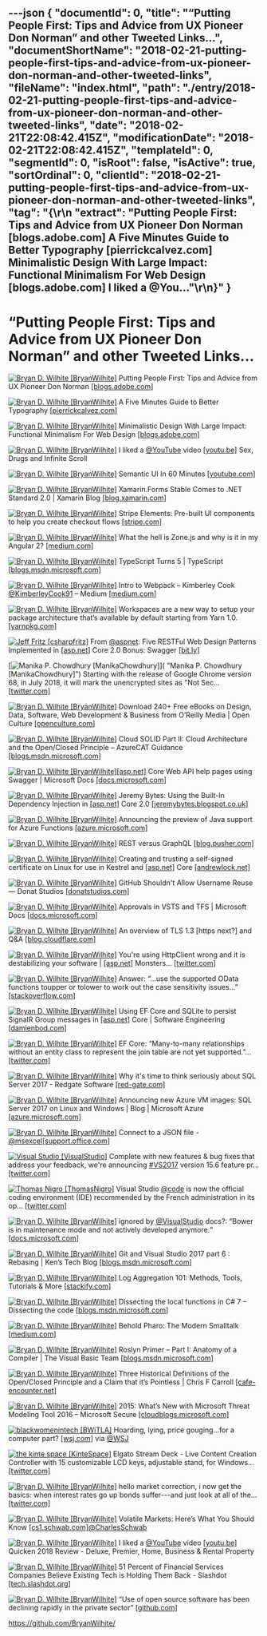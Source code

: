 ---json
{
  "documentId": 0,
  "title": "“Putting People First: Tips and Advice from UX Pioneer Don Norman” and other Tweeted Links…",
  "documentShortName": "2018-02-21-putting-people-first-tips-and-advice-from-ux-pioneer-don-norman-and-other-tweeted-links",
  "fileName": "index.html",
  "path": "./entry/2018-02-21-putting-people-first-tips-and-advice-from-ux-pioneer-don-norman-and-other-tweeted-links",
  "date": "2018-02-21T22:08:42.415Z",
  "modificationDate": "2018-02-21T22:08:42.415Z",
  "templateId": 0,
  "segmentId": 0,
  "isRoot": false,
  "isActive": true,
  "sortOrdinal": 0,
  "clientId": "2018-02-21-putting-people-first-tips-and-advice-from-ux-pioneer-don-norman-and-other-tweeted-links",
  "tag": "{\r\n  \"extract\": \"Putting People First: Tips and Advice from UX Pioneer Don Norman [blogs.adobe.com] A Five Minutes Guide to Better Typography [pierrickcalvez.com] Minimalistic Design With Large Impact: Functional Minimalism For Web Design [blogs.adobe.com] I liked a @You...\"\r\n}"
}
---

# “Putting People First: Tips and Advice from UX Pioneer Don Norman” and other Tweeted Links…

[<img alt="Bryan D. Wilhite [BryanWilhite]" src="https://songhay.blob.core.windows.net/shared-social-twitter/BryanWilhite.jpeg">](http://songhayblog.azurewebsites.net/ "Bryan D. Wilhite [BryanWilhite]") Putting People First: Tips and Advice from UX Pioneer Don Norman [[blogs.adobe.com]](https://blogs.adobe.com/creativecloud/putting-people-first-tips-and-advice-from-ux-pioneer-don-norman/)

[<img alt="Bryan D. Wilhite [BryanWilhite]" src="https://songhay.blob.core.windows.net/shared-social-twitter/BryanWilhite.jpeg">](http://songhayblog.azurewebsites.net/ "Bryan D. Wilhite [BryanWilhite]") A Five Minutes Guide to Better Typography [[pierrickcalvez.com]](http://pierrickcalvez.com/journal/a-five-minutes-guide-to-better-typography)

[<img alt="Bryan D. Wilhite [BryanWilhite]" src="https://songhay.blob.core.windows.net/shared-social-twitter/BryanWilhite.jpeg">](http://songhayblog.azurewebsites.net/ "Bryan D. Wilhite [BryanWilhite]") Minimalistic Design With Large Impact: Functional Minimalism For Web Design [[blogs.adobe.com]](https://blogs.adobe.com/creativecloud/functional-minimalism-for-web-design/)

[<img alt="Bryan D. Wilhite [BryanWilhite]" src="https://songhay.blob.core.windows.net/shared-social-twitter/BryanWilhite.jpeg">](http://songhayblog.azurewebsites.net/ "Bryan D. Wilhite [BryanWilhite]") I liked a [@YouTube](http://twitter.com/YouTube) video [[youtu.be]](http://youtu.be/TaAg6dQMEgU?a) Sex, Drugs and Infinite Scroll

[<img alt="Bryan D. Wilhite [BryanWilhite]" src="https://songhay.blob.core.windows.net/shared-social-twitter/BryanWilhite.jpeg">](http://songhayblog.azurewebsites.net/ "Bryan D. Wilhite [BryanWilhite]") Semantic UI In 60 Minutes [[youtube.com]](https://www.youtube.com/watch?v=a9mUH1EWp40)

[<img alt="Bryan D. Wilhite [BryanWilhite]" src="https://songhay.blob.core.windows.net/shared-social-twitter/BryanWilhite.jpeg">](http://songhayblog.azurewebsites.net/ "Bryan D. Wilhite [BryanWilhite]") Xamarin.Forms Stable Comes to .NET Standard 2.0 | Xamarin Blog [[blog.xamarin.com]](https://blog.xamarin.com/xamarin-forms-stable-comes-to-net-standard-2-0/)

[<img alt="Bryan D. Wilhite [BryanWilhite]" src="https://songhay.blob.core.windows.net/shared-social-twitter/BryanWilhite.jpeg">](http://songhayblog.azurewebsites.net/ "Bryan D. Wilhite [BryanWilhite]") Stripe Elements: Pre-built UI components to help you create checkout flows [[stripe.com]](https://stripe.com/elements)

[<img alt="Bryan D. Wilhite [BryanWilhite]" src="https://songhay.blob.core.windows.net/shared-social-twitter/BryanWilhite.jpeg">](http://songhayblog.azurewebsites.net/ "Bryan D. Wilhite [BryanWilhite]") What the hell is Zone.js and why is it in my Angular 2? [[medium.com]](https://medium.com/@MertzAlertz/what-the-hell-is-zone-js-and-why-is-it-in-my-angular-2-6ff28bcf943e)

[<img alt="Bryan D. Wilhite [BryanWilhite]" src="https://songhay.blob.core.windows.net/shared-social-twitter/BryanWilhite.jpeg">](http://songhayblog.azurewebsites.net/ "Bryan D. Wilhite [BryanWilhite]") TypeScript Turns 5 | TypeScript [[blogs.msdn.microsoft.com]](https://blogs.msdn.microsoft.com/typescript/2017/10/02/typescript-turns-5/)

[<img alt="Bryan D. Wilhite [BryanWilhite]" src="https://songhay.blob.core.windows.net/shared-social-twitter/BryanWilhite.jpeg">](http://songhayblog.azurewebsites.net/ "Bryan D. Wilhite [BryanWilhite]") Intro to Webpack – Kimberley Cook [@KimberleyCook91](http://twitter.com/KimberleyCook91) – Medium [[medium.com]](https://medium.com/@kimberleycook/intro-to-webpack-1d035a47028d)

[<img alt="Bryan D. Wilhite [BryanWilhite]" src="https://songhay.blob.core.windows.net/shared-social-twitter/BryanWilhite.jpeg">](http://songhayblog.azurewebsites.net/ "Bryan D. Wilhite [BryanWilhite]") Workspaces are a new way to setup your package architecture that’s available by default starting from Yarn 1.0. [[yarnpkg.com]](https://yarnpkg.com/lang/en/docs/workspaces/)

[<img alt="Jeff Fritz [csharpfritz]" src="https://songhay.blob.core.windows.net/shared-social-twitter/csharpfritz.jpg">](http://jeffreyfritz.com/ "Jeff Fritz [csharpfritz]") From [@aspnet](http://twitter.com/aspnet): Five RESTFul Web Design Patterns Implemented in [[asp.net]](http://ASP.NET) Core 2.0 Bonus: Swagger [[bit.ly]](http://bit.ly/2H7xBCO)

[<img alt="Manika P. Chowdhury [ManikaChowdhury]" src="https://songhay.blob.core.windows.net/shared-social-twitter/ManikaChowdhury.jpg">]( "Manika P. Chowdhury [ManikaChowdhury]") Starting with the release of Google Chrome version 68, in July 2018, it will mark the unencrypted sites as "Not Sec… [[twitter.com]](https://twitter.com/i/web/status/962137291593457664)

[<img alt="Bryan D. Wilhite [BryanWilhite]" src="https://songhay.blob.core.windows.net/shared-social-twitter/BryanWilhite.jpeg">](http://songhayblog.azurewebsites.net/ "Bryan D. Wilhite [BryanWilhite]") Download 240+ Free eBooks on Design, Data, Software, Web Development & Business from O’Reilly Media | Open Culture [[openculture.com]](http://www.openculture.com/2018/02/download-240-free-ebooks-on-design-data-software-web-development-business-from-oreilly-media.html)

[<img alt="Bryan D. Wilhite [BryanWilhite]" src="https://songhay.blob.core.windows.net/shared-social-twitter/BryanWilhite.jpeg">](http://songhayblog.azurewebsites.net/ "Bryan D. Wilhite [BryanWilhite]") Cloud SOLID Part II: Cloud Architecture and the Open/Closed Principle – AzureCAT Guidance [[blogs.msdn.microsoft.com]](https://blogs.msdn.microsoft.com/azurecat/2017/09/28/cloud-solid-part-ii-cloud-architecture-and-the-openclosed-principle/)

[<img alt="Bryan D. Wilhite [BryanWilhite]" src="https://songhay.blob.core.windows.net/shared-social-twitter/BryanWilhite.jpeg">](http://songhayblog.azurewebsites.net/ "Bryan D. Wilhite [BryanWilhite]")[[asp.net]](http://ASP.NET) Core Web API help pages using Swagger | Microsoft Docs [[docs.microsoft.com]](https://docs.microsoft.com/en-us/aspnet/core/tutorials/web-api-help-pages-using-swagger?tabs=visual-studio)

[<img alt="Bryan D. Wilhite [BryanWilhite]" src="https://songhay.blob.core.windows.net/shared-social-twitter/BryanWilhite.jpeg">](http://songhayblog.azurewebsites.net/ "Bryan D. Wilhite [BryanWilhite]") Jeremy Bytes: Using the Built-In Dependency Injection in [[asp.net]](http://ASP.NET) Core 2.0 [[jeremybytes.blogspot.co.uk]](https://jeremybytes.blogspot.co.uk/2017/09/using-built-in-dependency-injection-in.html)

[<img alt="Bryan D. Wilhite [BryanWilhite]" src="https://songhay.blob.core.windows.net/shared-social-twitter/BryanWilhite.jpeg">](http://songhayblog.azurewebsites.net/ "Bryan D. Wilhite [BryanWilhite]") Announcing the preview of Java support for Azure Functions [[azure.microsoft.com]](https://azure.microsoft.com/en-us/blog/announcing-the-preview-of-java-support-for-azure-functions/)

[<img alt="Bryan D. Wilhite [BryanWilhite]" src="https://songhay.blob.core.windows.net/shared-social-twitter/BryanWilhite.jpeg">](http://songhayblog.azurewebsites.net/ "Bryan D. Wilhite [BryanWilhite]") REST versus GraphQL [[blog.pusher.com]](https://blog.pusher.com/rest-versus-graphql/)

[<img alt="Bryan D. Wilhite [BryanWilhite]" src="https://songhay.blob.core.windows.net/shared-social-twitter/BryanWilhite.jpeg">](http://songhayblog.azurewebsites.net/ "Bryan D. Wilhite [BryanWilhite]") Creating and trusting a self-signed certificate on Linux for use in Kestrel and [[asp.net]](http://ASP.NET) Core [[andrewlock.net]](https://andrewlock.net/creating-and-trusting-a-self-signed-certificate-on-linux-for-use-in-kestrel-and-asp-net-core/)

[<img alt="Bryan D. Wilhite [BryanWilhite]" src="https://songhay.blob.core.windows.net/shared-social-twitter/BryanWilhite.jpeg">](http://songhayblog.azurewebsites.net/ "Bryan D. Wilhite [BryanWilhite]") GitHub Shouldn't Allow Username Reuse — Donat Studios [[donatstudios.com]](https://donatstudios.com/GithubsTotalSecurityFacepalm)

[<img alt="Bryan D. Wilhite [BryanWilhite]" src="https://songhay.blob.core.windows.net/shared-social-twitter/BryanWilhite.jpeg">](http://songhayblog.azurewebsites.net/ "Bryan D. Wilhite [BryanWilhite]") Approvals in VSTS and TFS | Microsoft Docs [[docs.microsoft.com]](https://docs.microsoft.com/en-us/vsts/build-release/concepts/definitions/release/approvals/approvals)

[<img alt="Bryan D. Wilhite [BryanWilhite]" src="https://songhay.blob.core.windows.net/shared-social-twitter/BryanWilhite.jpeg">](http://songhayblog.azurewebsites.net/ "Bryan D. Wilhite [BryanWilhite]") An overview of TLS 1.3 [https next?] and Q&A [[blog.cloudflare.com]](https://blog.cloudflare.com/tls-1-3-overview-and-q-and-a/)

[<img alt="Bryan D. Wilhite [BryanWilhite]" src="https://songhay.blob.core.windows.net/shared-social-twitter/BryanWilhite.jpeg">](http://songhayblog.azurewebsites.net/ "Bryan D. Wilhite [BryanWilhite]") You're using HttpClient wrong and it is destabilizing your software | [[asp.net]](http://ASP.NET) Monsters… [[twitter.com]](https://twitter.com/i/web/status/962581109027590144)

[<img alt="Bryan D. Wilhite [BryanWilhite]" src="https://songhay.blob.core.windows.net/shared-social-twitter/BryanWilhite.jpeg">](http://songhayblog.azurewebsites.net/ "Bryan D. Wilhite [BryanWilhite]") Answer: “…use the supported OData functions toupper or tolower to work out the case sensitivity issues…” [[stackoverflow.com]](https://stackoverflow.com/a/16428731/22944)

[<img alt="Bryan D. Wilhite [BryanWilhite]" src="https://songhay.blob.core.windows.net/shared-social-twitter/BryanWilhite.jpeg">](http://songhayblog.azurewebsites.net/ "Bryan D. Wilhite [BryanWilhite]") Using EF Core and SQLite to persist SignalR Group messages in [[asp.net]](http://ASP.NET) Core | Software Engineering [[damienbod.com]](https://damienbod.com/2017/09/29/using-ef-core-and-sqlite-to-persist-signalr-group-messages-in-asp-net-core/)

[<img alt="Bryan D. Wilhite [BryanWilhite]" src="https://songhay.blob.core.windows.net/shared-social-twitter/BryanWilhite.jpeg">](http://songhayblog.azurewebsites.net/ "Bryan D. Wilhite [BryanWilhite]") EF Core: “Many-to-many relationships without an entity class to represent the join table are not yet supported.”… [[twitter.com]](https://twitter.com/i/web/status/963580797314850817)

[<img alt="Bryan D. Wilhite [BryanWilhite]" src="https://songhay.blob.core.windows.net/shared-social-twitter/BryanWilhite.jpeg">](http://songhayblog.azurewebsites.net/ "Bryan D. Wilhite [BryanWilhite]") Why it's time to think seriously about SQL Server 2017 - Redgate Software [[red-gate.com]](http://www.red-gate.com/blog/database-development/sql-server-2017-will-change-how-we-think-about-it)

[<img alt="Bryan D. Wilhite [BryanWilhite]" src="https://songhay.blob.core.windows.net/shared-social-twitter/BryanWilhite.jpeg">](http://songhayblog.azurewebsites.net/ "Bryan D. Wilhite [BryanWilhite]") Announcing new Azure VM images: SQL Server 2017 on Linux and Windows | Blog | Microsoft Azure [[azure.microsoft.com]](https://azure.microsoft.com/en-us/blog/announcing-new-azure-vm-images-sql-server-2017-on-linux-and-windows/)

[<img alt="Bryan D. Wilhite [BryanWilhite]" src="https://songhay.blob.core.windows.net/shared-social-twitter/BryanWilhite.jpeg">](http://songhayblog.azurewebsites.net/ "Bryan D. Wilhite [BryanWilhite]") Connect to a JSON file - [@msexcel](http://twitter.com/msexcel)[[support.office.com]](https://support.office.com/en-us/article/connect-to-a-json-file-f65207ab-d957-4bf0-bec3-a08bb53cd4c0)

[<img alt="Visual Studio [VisualStudio]" src="https://songhay.blob.core.windows.net/shared-social-twitter/VisualStudio.jpg">](http://www.visualstudio.com/ "Visual Studio [VisualStudio]") Complete with new features & bug fixes that address your feedback, we're announcing [#VS2017](http://twitter.com/search?q=%23VS2017) version 15.6 feature pr… [[twitter.com]](https://twitter.com/i/web/status/963066947481907200)

[<img alt="Thomas Nigro [ThomasNigro]" src="https://songhay.blob.core.windows.net/shared-social-twitter/ThomasNigro.jpg">](http://minsight.co/ "Thomas Nigro [ThomasNigro]") Visual Studio [@code](http://twitter.com/code) is now the official coding environment (IDE) recommended by the French administration in its op… [[twitter.com]](https://twitter.com/i/web/status/963532540932915200)

[<img alt="Bryan D. Wilhite [BryanWilhite]" src="https://songhay.blob.core.windows.net/shared-social-twitter/BryanWilhite.jpeg">](http://songhayblog.azurewebsites.net/ "Bryan D. Wilhite [BryanWilhite]") ignored by [@VisualStudio](http://twitter.com/VisualStudio) docs?: “Bower is in maintenance mode and not actively developed anymore.“ [[docs.microsoft.com]](https://docs.microsoft.com/en-us/aspnet/core/client-side/bower#comments-container)

[<img alt="Bryan D. Wilhite [BryanWilhite]" src="https://songhay.blob.core.windows.net/shared-social-twitter/BryanWilhite.jpeg">](http://songhayblog.azurewebsites.net/ "Bryan D. Wilhite [BryanWilhite]") Git and Visual Studio 2017 part 6 : Rebasing | Ken’s Tech Blog [[blogs.msdn.microsoft.com]](https://blogs.msdn.microsoft.com/kenakamu/2017/10/02/git-and-visual-studio-2017-part-6/)

[<img alt="Bryan D. Wilhite [BryanWilhite]" src="https://songhay.blob.core.windows.net/shared-social-twitter/BryanWilhite.jpeg">](http://songhayblog.azurewebsites.net/ "Bryan D. Wilhite [BryanWilhite]") Log Aggregation 101: Methods, Tools, Tutorials & More [[stackify.com]](https://stackify.com/log-aggregation-101/)

[<img alt="Bryan D. Wilhite [BryanWilhite]" src="https://songhay.blob.core.windows.net/shared-social-twitter/BryanWilhite.jpeg">](http://songhayblog.azurewebsites.net/ "Bryan D. Wilhite [BryanWilhite]") Dissecting the local functions in C# 7 – Dissecting the code [[blogs.msdn.microsoft.com]](https://blogs.msdn.microsoft.com/seteplia/2017/10/03/dissecting-the-local-functions-in-c-7/)

[<img alt="Bryan D. Wilhite [BryanWilhite]" src="https://songhay.blob.core.windows.net/shared-social-twitter/BryanWilhite.jpeg">](http://songhayblog.azurewebsites.net/ "Bryan D. Wilhite [BryanWilhite]") Behold Pharo: The Modern Smalltalk [[medium.com]](https://medium.com/smalltalk-talk/behold-pharo-the-modern-smalltalk-38e132c46053)

[<img alt="Bryan D. Wilhite [BryanWilhite]" src="https://songhay.blob.core.windows.net/shared-social-twitter/BryanWilhite.jpeg">](http://songhayblog.azurewebsites.net/ "Bryan D. Wilhite [BryanWilhite]") Roslyn Primer – Part I: Anatomy of a Compiler | The Visual Basic Team [[blogs.msdn.microsoft.com]](https://blogs.msdn.microsoft.com/vbteam/2017/10/02/roslyn-primer-part-i-anatomy-of-a-compiler/)

[<img alt="Bryan D. Wilhite [BryanWilhite]" src="https://songhay.blob.core.windows.net/shared-social-twitter/BryanWilhite.jpeg">](http://songhayblog.azurewebsites.net/ "Bryan D. Wilhite [BryanWilhite]") Three Historical Definitions of the Open/Closed Principle and a Claim that it’s Pointless | Chris F Carroll [[cafe-encounter.net]](https://www.cafe-encounter.net/p2158/three-historical-definitions-of-the-openclosed-principle-and-a-claim-that-its-pointless#gsc.tab=0)

[<img alt="Bryan D. Wilhite [BryanWilhite]" src="https://songhay.blob.core.windows.net/shared-social-twitter/BryanWilhite.jpeg">](http://songhayblog.azurewebsites.net/ "Bryan D. Wilhite [BryanWilhite]") 2015: What’s New with Microsoft Threat Modeling Tool 2016 – Microsoft Secure [[cloudblogs.microsoft.com]](https://cloudblogs.microsoft.com/microsoftsecure/2015/10/07/whats-new-with-microsoft-threat-modeling-tool-2016/)

[<img alt="blackwomenintech [BWiTLA]" src="https://songhay.blob.core.windows.net/shared-social-twitter/BWiTLA.jpeg">](http://www.blackwomenintech.org/ "blackwomenintech [BWiTLA]") Hoarding, lying, price gouging...for a computer part? [[wsj.com]](https://www.wsj.com/articles/the-computer-part-people-are-hoarding-i-felt-like-i-was-buying-drugs-1518195876) via [@WSJ](http://twitter.com/WSJ)

[<img alt="the kinte space [KinteSpace]" src="https://songhay.blob.core.windows.net/shared-social-twitter/KinteSpace.png">](http://kintespace.com/ "the kinte space [KinteSpace]") Elgato Stream Deck - Live Content Creation Controller with 15 customizable LCD keys, adjustable stand, for Windows… [[twitter.com]](https://twitter.com/i/web/status/962894438216314880)

[<img alt="Bryan D. Wilhite [BryanWilhite]" src="https://songhay.blob.core.windows.net/shared-social-twitter/BryanWilhite.jpeg">](http://songhayblog.azurewebsites.net/ "Bryan D. Wilhite [BryanWilhite]") hello market correction, i now get the basics: when interest rates go up bonds suffer---and just look at all of the… [[twitter.com]](https://twitter.com/i/web/status/962066750496886784)

[<img alt="Bryan D. Wilhite [BryanWilhite]" src="https://songhay.blob.core.windows.net/shared-social-twitter/BryanWilhite.jpeg">](http://songhayblog.azurewebsites.net/ "Bryan D. Wilhite [BryanWilhite]") Volatile Markets: Here’s What You Should Know [[cs1.schwab.com]](https://cs1.schwab.com/track?type=click&enid=ZWFzPTYmbXNpZD0xJmF1aWQ9MTE3MjQ2MzI1Jm1haWxpbmdpZD01MDk2MiZtZXNzYWdlaWQ9MzczMyZkYXRhYmFzZWlkPTU3ODQmc2VyaWFsPTEwMDY3MTQ3NCZlbWFpbGlkPUJSWUFOLldJTEhJVEVAR01BSUwuQ09NJnVzZXJpZD1jYW1wbjAyOTg4MzM3MTE5OWJhY21hbnY1bGlhb2FhYXdmNXR1YWsmdGFyZ2V0aWQ9Jm1uPTI3MzE5MSZmbD0mbXZpZD0mZXh0cmE9JiYm&&&market_volatility&&&https://www.schwab.com/resource-center/insights/section/market-volatility)[@CharlesSchwab](http://twitter.com/CharlesSchwab)

[<img alt="Bryan D. Wilhite [BryanWilhite]" src="https://songhay.blob.core.windows.net/shared-social-twitter/BryanWilhite.jpeg">](http://songhayblog.azurewebsites.net/ "Bryan D. Wilhite [BryanWilhite]") I liked a [@YouTube](http://twitter.com/YouTube) video [[youtu.be]](http://youtu.be/0Jg-gkE0pEA?a) Quicken 2018 Review - Deluxe, Premier, Home, Business & Rental Property

[<img alt="Bryan D. Wilhite [BryanWilhite]" src="https://songhay.blob.core.windows.net/shared-social-twitter/BryanWilhite.jpeg">](http://songhayblog.azurewebsites.net/ "Bryan D. Wilhite [BryanWilhite]") 51 Percent of Financial Services Companies Believe Existing Tech is Holding Them Back - Slashdot [[tech.slashdot.org]](https://tech.slashdot.org/story/18/02/09/1932217/51-percent-of-financial-services-companies-believe-existing-tech-is-holding-them-back?utm_source=rss1.0mainlinkanon&utm_medium=feed)

[<img alt="Bryan D. Wilhite [BryanWilhite]" src="https://songhay.blob.core.windows.net/shared-social-twitter/BryanWilhite.jpeg">](http://songhayblog.azurewebsites.net/ "Bryan D. Wilhite [BryanWilhite]") “Use of open source software has been declining rapidly in the private sector” [[github.com]](https://github.com/GSA/modernization/issues/41)

<https://github.com/BryanWilhite/>
